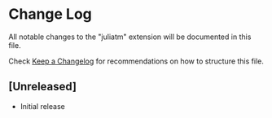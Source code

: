 # Change Log

All notable changes to the "juliatm" extension will be documented in this file.

Check [Keep a Changelog](http://keepachangelog.com/) for recommendations on how to structure this file.

## [Unreleased]

- Initial release